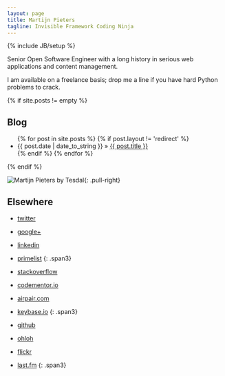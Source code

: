 ```yaml
---
layout: page
title: Martijn Pieters
tagline: Invisible Framework Coding Ninja
---
```

{% include JB/setup %}

Senior Open Software Engineer with a long history in serious web applications and content management.

I am available on a freelance basis; drop me a line if you have hard Python problems to crack.

{% if site.posts != empty %}
## Blog

<ul class="posts">
  {% for post in site.posts %}
  {% if post.layout != 'redirect' %}
    <li><span>{{ post.date | date_to_string }}</span> &raquo; <a href="{{ BASE_PATH }}{{ post.url }}">{{ post.title }}</a></li>
  {% endif %}
  {% endfor %}
</ul>
{% endif %}

![Martijn Pieters by Tesdal](https://farm2.staticflickr.com/1288/1275693477_a6a44b743e_q.jpg){: .pull-right}

## Elsewhere

 * [twitter](http://twitter.com/zopatista)
 * [google+](https://plus.google.com/102702654953333047001)
 * [linkedin](http://www.linkedin.com/in/zopatista)
 * [primelist](https://www.primelist.com/martijn-pieters/)
 {: .span3}

 * [stackoverflow](http://stackoverflow.com/users/100297/martijn-pieters)
 * [codementor.io](https://www.codementor.io/mjpieters)
 * [airpair.com](http://airpair.me/zopatista)
 * [keybase.io](https://keybase.io/zopatista)
 {: .span3}

 * [github](https://github.com/mjpieters)
 * [ohloh](https://www.ohloh.net/accounts/mjpieters)
 * [flickr](http://www.flickr.com/people/51101465@N00/)
 * [last.fm](http://www.last.fm/user/mjpieters)
 {: .span3}

<script type="text/javascript" src="http://se-flair.appspot.com/35417.js"></script>

